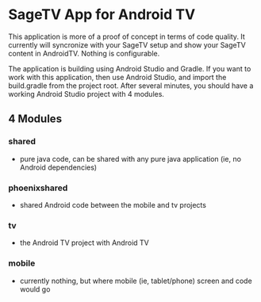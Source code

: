 # SageTV App for Android TV

This application is more of a proof of concept in terms of code quality.   It currently will syncronize with your SageTV setup and show your SageTV content in AndroidTV.   Nothing is configurable.

The application is building using Android Studio and Gradle.   If you want to work with this application, then use Android Studio, and import the build.gradle from the project root.  After several minutes, you should have a working Android Studio project with 4 modules.

## 4 Modules
### shared
* pure java code, can be shared with any pure java application (ie, no Android dependencies)

### phoenixshared
* shared Android code between the mobile and tv projects

### tv
* the Android TV project with Android TV

### mobile
* currently nothing, but where mobile (ie, tablet/phone) screen and code would go

